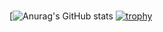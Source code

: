 ### 
[![Anurag's GitHub stats](https://github-readme-stats.vercel.app/api?username=RocketTheJumper&theme=dark&show_icons=true)
[![trophy](https://github-profile-trophy.vercel.app/?username=RocketTheJumper&theme=onedark)](https://github.com/ryo-ma/github-profile-trophy)

<!--
**RocketTheJumper/RocketTheJumper** is a ✨ _special_ ✨ repository because its `README.md` (this file) appears on your GitHub profile.

Here are some ideas to get you started:

- 🔭 I’m currently working on ...
- 🌱 I’m currently learning ...
- 👯 I’m looking to collaborate on ...
- 🤔 I’m looking for help with ...
- 💬 Ask me about ...
- 📫 How to reach me: ...
- 😄 Pronouns: ...
- ⚡ Fun fact: ...
-->
